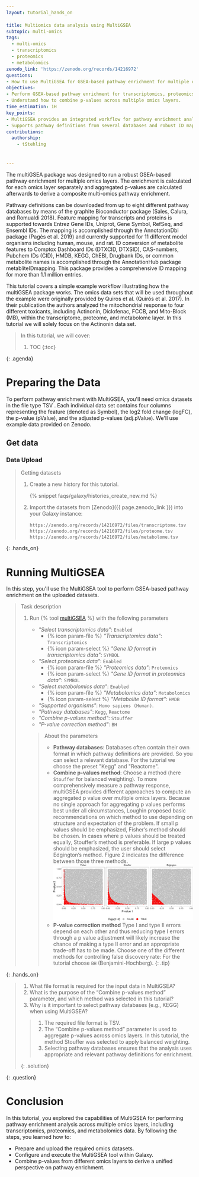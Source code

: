 ```yaml
---
layout: tutorial_hands_on

title: Multiomics data analysis using MultiGSEA
subtopic: multi-omics
tags:
  - multi-omics
  - transcriptomics
  - proteomics
  - metabolomics
zenodo_link: 'https://zenodo.org/records/14216972'
questions:
- How to use MultiGSEA for GSEA-based pathway enrichment for multiple omics layers?
objectives:
- Perform GSEA-based pathway enrichment for transcriptomics, proteomics, and metabolomics data.
- Understand how to combine p-values across multiple omics layers.
time_estimation: 1H
key_points:
- MultiGSEA provides an integrated workflow for pathway enrichment analysis across multi-omics data.
- Supports pathway definitions from several databases and robust ID mapping.
contributions:
  authorship:
    - tStehling


---
```



The multiGSEA package was designed to run a robust GSEA-based pathway enrichment for multiple omics layers. The enrichment is calculated for each omics layer separately and aggregated p-values are calculated afterwards to derive a composite multi-omics pathway enrichment.

Pathway definitions can be downloaded from up to eight different pathway databases by means of the graphite Bioconductor package (Sales, Calura, and Romualdi 2018). Feature mapping for transcripts and proteins is supported towards Entrez Gene IDs, Uniprot, Gene Symbol, RefSeq, and Ensembl IDs. The mapping is accomplished through the AnnotationDbi package (Pagès et al. 2019) and currently supported for 11 different model organisms including human, mouse, and rat. ID conversion of metabolite features to Comptox Dashboard IDs (DTXCID, DTXSID), CAS-numbers, Pubchem IDs (CID), HMDB, KEGG, ChEBI, Drugbank IDs, or common metabolite names is accomplished through the AnnotationHub package metabliteIDmapping. This package provides a comprehensive ID mapping for more than 1.1 million entries.

This tutorial covers a simple example workflow illustrating how the multiGSEA package works. The omics data sets that will be used throughout the example were originally provided by Quiros et al. (Quirós et al. 2017). In their publication the authors analyzed the mitochondrial response to four different toxicants, including Actinonin, Diclofenac, FCCB, and Mito-Block (MB), within the transcriptome, proteome, and metabolome layer.
In this tutorial we will solely focus on the Actinonin data set.


> <agenda-title></agenda-title>
>
> In this tutorial, we will cover:
>
> 1. TOC
> {:toc}
>
{: .agenda}

# Preparing the Data

To perform pathway enrichment with MultiGSEA, you'll need omics datasets in the file type TSV . Each individual data set contains four columns representing the feature (denoted as Symbol), the log2 fold change (logFC), the p-value (pValue), and the adjusted p-values (adj.pValue). We'll use example data provided on Zenodo.

## Get data

### Data Upload

> <hands-on-title> Getting datasets </hands-on-title>
> 1. Create a new history for this tutorial.
>
>    {% snippet faqs/galaxy/histories_create_new.md %}
>
> 2. Import the datasets from [Zenodo]({{ page.zenodo_link }})  into your Galaxy instance:
>    ```
>    https://zenodo.org/records/14216972/files/transcriptome.tsv
>    https://zenodo.org/records/14216972/files/proteome.tsv
>    https://zenodo.org/records/14216972/files/metabolome.tsv
>    ```
{: .hands_on}


# Running MultiGSEA

In this step, you'll use the MultiGSEA tool to perform GSEA-based pathway enrichment on the uploaded datasets.

> <hands-on-title> Task description </hands-on-title>
>
> 1. Run {% tool [multiGSEA](toolshed.g2.bx.psu.edu/repos/iuc/multigsea/multigsea/1.12.0+galaxy0) %} with the following parameters
>    - *"Select transcriptomics data"*: `Enabled`
>        - {% icon param-file %} *"Transcriptomics data"*: `Transcriptomics`
>        - {% icon param-select %} *"Gene ID format in transcriptomics data"*: `SYMBOL`
>    - *"Select proteomics data"*: `Enabled`
>        - {% icon param-file %} *"Proteomics data"*: `Proteomics`
>        - {% icon param-select %} *"Gene ID format in proteomics data"*: `SYMBOL`
>    - *"Select metabolomics data"*: `Enabled`
>        - {% icon param-file %} *"Metabolomics data"*: `Metabolomics`
>        - {% icon param-select %} *"Metabolite ID format"*: `HMDB`
>    - *"Supported organisms"*: `Homo sapiens (Human)`.
>    - *"Pathway databases"*: `Kegg`, `Reactome`
>    - *"Combine p-values method"*: `Stouffer`
>    - *"P-value correction method"*: `BH`
>
>    > <tip-title>About the parameters</tip-title>
>    > - **Pathway databases**: Databases often contain their own format in which pathway definitions are provided. So you can select a relevant database. For the tutorial we choose the preset "Kegg" and "Reactome".
>    > - **Combine p-values method**: Choose a method (here `Stouffer` for balanced weighting). To more comprehensively measure a pathway response, multiGSEA provides different approaches to compute an aggregated p value over multiple omics layers. Because no single approach for aggregating p values performs best under all circumstances, Loughin proposed basic recommendations on which method to use depending on structure and expectation of the problem. If small p values should be emphasized, Fisher’s method should be chosen. In cases where p values should be treated equally, Stouffer’s method is preferable. If large p values should be emphasized, the user should select Edgington’s method. Figure 2 indicates the difference between those three methods.
>    >   ![P-Value](../../images/p-value.png "P-value methods")
>    > - **P-value correction method** Type I and type II errors depend on each other and thus reducing type I errors through a p value adjustment will likely increase the chance of making a type II error and an appropriate trade-off has to be made. Choose one of the different methods for controlling false discovery rate: For the tutorial choose `BH` (Benjamini-Hochberg).
>    {: .tip}
>
{: .hands_on}



> <question-title></question-title>
>
> 1. What file format is required for the input data in MultiGSEA?
> 2. What is the purpose of the “Combine p-values method” parameter, and which method was selected in this tutorial?
> 3. Why is it important to select pathway databases (e.g., KEGG) when using MultiGSEA?
>
> > <solution-title></solution-title>
> >
> > 1. The required file format is TSV.
> > 2. The “Combine p-values method” parameter is used to aggregate p-values across omics layers. In this tutorial, the method Stouffer was selected to apply balanced weighting.
> > 3. Selecting pathway databases ensures that the analysis uses appropriate and relevant pathway definitions for enrichment.
> >
> {: .solution}
>
{: .question}


# Conclusion

In this tutorial, you explored the capabilities of MultiGSEA for performing pathway enrichment analysis across multiple omics layers, including transcriptomics, proteomics, and metabolomics data. By following the steps, you learned how to:

 - Prepare and upload the required omics datasets.
 - Configure and execute the MultiGSEA tool within Galaxy.
 -  Combine p-values from different omics layers to derive a unified perspective on pathway enrichment.
